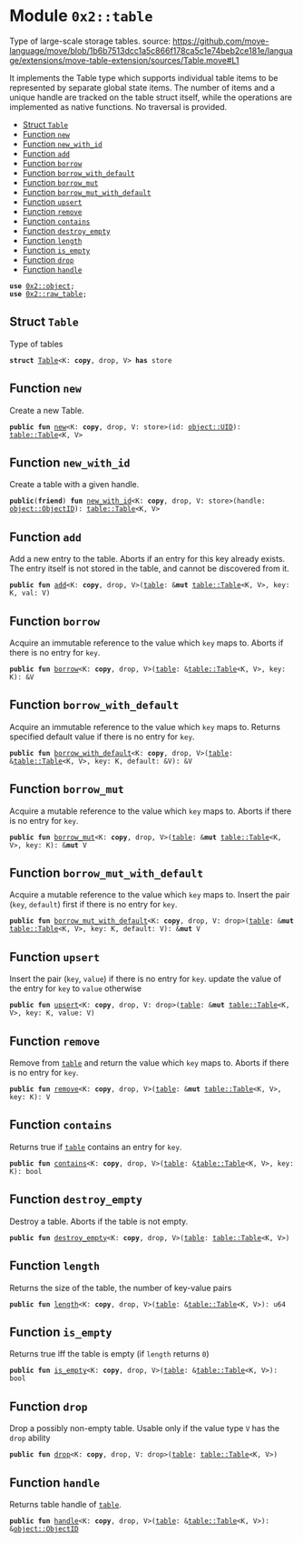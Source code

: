 
<a name="0x2_table"></a>

# Module `0x2::table`

Type of large-scale storage tables.
source: https://github.com/move-language/move/blob/1b6b7513dcc1a5c866f178ca5c1e74beb2ce181e/language/extensions/move-table-extension/sources/Table.move#L1

It implements the Table type which supports individual table items to be represented by
separate global state items. The number of items and a unique handle are tracked on the table
struct itself, while the operations are implemented as native functions. No traversal is provided.


-  [Struct `Table`](#0x2_table_Table)
-  [Function `new`](#0x2_table_new)
-  [Function `new_with_id`](#0x2_table_new_with_id)
-  [Function `add`](#0x2_table_add)
-  [Function `borrow`](#0x2_table_borrow)
-  [Function `borrow_with_default`](#0x2_table_borrow_with_default)
-  [Function `borrow_mut`](#0x2_table_borrow_mut)
-  [Function `borrow_mut_with_default`](#0x2_table_borrow_mut_with_default)
-  [Function `upsert`](#0x2_table_upsert)
-  [Function `remove`](#0x2_table_remove)
-  [Function `contains`](#0x2_table_contains)
-  [Function `destroy_empty`](#0x2_table_destroy_empty)
-  [Function `length`](#0x2_table_length)
-  [Function `is_empty`](#0x2_table_is_empty)
-  [Function `drop`](#0x2_table_drop)
-  [Function `handle`](#0x2_table_handle)


<pre><code><b>use</b> <a href="object.md#0x2_object">0x2::object</a>;
<b>use</b> <a href="raw_table.md#0x2_raw_table">0x2::raw_table</a>;
</code></pre>



<a name="0x2_table_Table"></a>

## Struct `Table`

Type of tables


<pre><code><b>struct</b> <a href="table.md#0x2_table_Table">Table</a>&lt;K: <b>copy</b>, drop, V&gt; <b>has</b> store
</code></pre>



<a name="0x2_table_new"></a>

## Function `new`

Create a new Table.


<pre><code><b>public</b> <b>fun</b> <a href="table.md#0x2_table_new">new</a>&lt;K: <b>copy</b>, drop, V: store&gt;(id: <a href="object.md#0x2_object_UID">object::UID</a>): <a href="table.md#0x2_table_Table">table::Table</a>&lt;K, V&gt;
</code></pre>



<a name="0x2_table_new_with_id"></a>

## Function `new_with_id`

Create a table with a given handle.


<pre><code><b>public</b>(<b>friend</b>) <b>fun</b> <a href="table.md#0x2_table_new_with_id">new_with_id</a>&lt;K: <b>copy</b>, drop, V: store&gt;(handle: <a href="object.md#0x2_object_ObjectID">object::ObjectID</a>): <a href="table.md#0x2_table_Table">table::Table</a>&lt;K, V&gt;
</code></pre>



<a name="0x2_table_add"></a>

## Function `add`

Add a new entry to the table. Aborts if an entry for this
key already exists. The entry itself is not stored in the
table, and cannot be discovered from it.


<pre><code><b>public</b> <b>fun</b> <a href="table.md#0x2_table_add">add</a>&lt;K: <b>copy</b>, drop, V&gt;(<a href="table.md#0x2_table">table</a>: &<b>mut</b> <a href="table.md#0x2_table_Table">table::Table</a>&lt;K, V&gt;, key: K, val: V)
</code></pre>



<a name="0x2_table_borrow"></a>

## Function `borrow`

Acquire an immutable reference to the value which <code>key</code> maps to.
Aborts if there is no entry for <code>key</code>.


<pre><code><b>public</b> <b>fun</b> <a href="table.md#0x2_table_borrow">borrow</a>&lt;K: <b>copy</b>, drop, V&gt;(<a href="table.md#0x2_table">table</a>: &<a href="table.md#0x2_table_Table">table::Table</a>&lt;K, V&gt;, key: K): &V
</code></pre>



<a name="0x2_table_borrow_with_default"></a>

## Function `borrow_with_default`

Acquire an immutable reference to the value which <code>key</code> maps to.
Returns specified default value if there is no entry for <code>key</code>.


<pre><code><b>public</b> <b>fun</b> <a href="table.md#0x2_table_borrow_with_default">borrow_with_default</a>&lt;K: <b>copy</b>, drop, V&gt;(<a href="table.md#0x2_table">table</a>: &<a href="table.md#0x2_table_Table">table::Table</a>&lt;K, V&gt;, key: K, default: &V): &V
</code></pre>



<a name="0x2_table_borrow_mut"></a>

## Function `borrow_mut`

Acquire a mutable reference to the value which <code>key</code> maps to.
Aborts if there is no entry for <code>key</code>.


<pre><code><b>public</b> <b>fun</b> <a href="table.md#0x2_table_borrow_mut">borrow_mut</a>&lt;K: <b>copy</b>, drop, V&gt;(<a href="table.md#0x2_table">table</a>: &<b>mut</b> <a href="table.md#0x2_table_Table">table::Table</a>&lt;K, V&gt;, key: K): &<b>mut</b> V
</code></pre>



<a name="0x2_table_borrow_mut_with_default"></a>

## Function `borrow_mut_with_default`

Acquire a mutable reference to the value which <code>key</code> maps to.
Insert the pair (<code>key</code>, <code>default</code>) first if there is no entry for <code>key</code>.


<pre><code><b>public</b> <b>fun</b> <a href="table.md#0x2_table_borrow_mut_with_default">borrow_mut_with_default</a>&lt;K: <b>copy</b>, drop, V: drop&gt;(<a href="table.md#0x2_table">table</a>: &<b>mut</b> <a href="table.md#0x2_table_Table">table::Table</a>&lt;K, V&gt;, key: K, default: V): &<b>mut</b> V
</code></pre>



<a name="0x2_table_upsert"></a>

## Function `upsert`

Insert the pair (<code>key</code>, <code>value</code>) if there is no entry for <code>key</code>.
update the value of the entry for <code>key</code> to <code>value</code> otherwise


<pre><code><b>public</b> <b>fun</b> <a href="table.md#0x2_table_upsert">upsert</a>&lt;K: <b>copy</b>, drop, V: drop&gt;(<a href="table.md#0x2_table">table</a>: &<b>mut</b> <a href="table.md#0x2_table_Table">table::Table</a>&lt;K, V&gt;, key: K, value: V)
</code></pre>



<a name="0x2_table_remove"></a>

## Function `remove`

Remove from <code><a href="table.md#0x2_table">table</a></code> and return the value which <code>key</code> maps to.
Aborts if there is no entry for <code>key</code>.


<pre><code><b>public</b> <b>fun</b> <a href="table.md#0x2_table_remove">remove</a>&lt;K: <b>copy</b>, drop, V&gt;(<a href="table.md#0x2_table">table</a>: &<b>mut</b> <a href="table.md#0x2_table_Table">table::Table</a>&lt;K, V&gt;, key: K): V
</code></pre>



<a name="0x2_table_contains"></a>

## Function `contains`

Returns true if <code><a href="table.md#0x2_table">table</a></code> contains an entry for <code>key</code>.


<pre><code><b>public</b> <b>fun</b> <a href="table.md#0x2_table_contains">contains</a>&lt;K: <b>copy</b>, drop, V&gt;(<a href="table.md#0x2_table">table</a>: &<a href="table.md#0x2_table_Table">table::Table</a>&lt;K, V&gt;, key: K): bool
</code></pre>



<a name="0x2_table_destroy_empty"></a>

## Function `destroy_empty`

Destroy a table. Aborts if the table is not empty.


<pre><code><b>public</b> <b>fun</b> <a href="table.md#0x2_table_destroy_empty">destroy_empty</a>&lt;K: <b>copy</b>, drop, V&gt;(<a href="table.md#0x2_table">table</a>: <a href="table.md#0x2_table_Table">table::Table</a>&lt;K, V&gt;)
</code></pre>



<a name="0x2_table_length"></a>

## Function `length`

Returns the size of the table, the number of key-value pairs


<pre><code><b>public</b> <b>fun</b> <a href="table.md#0x2_table_length">length</a>&lt;K: <b>copy</b>, drop, V&gt;(<a href="table.md#0x2_table">table</a>: &<a href="table.md#0x2_table_Table">table::Table</a>&lt;K, V&gt;): u64
</code></pre>



<a name="0x2_table_is_empty"></a>

## Function `is_empty`

Returns true iff the table is empty (if <code>length</code> returns <code>0</code>)


<pre><code><b>public</b> <b>fun</b> <a href="table.md#0x2_table_is_empty">is_empty</a>&lt;K: <b>copy</b>, drop, V&gt;(<a href="table.md#0x2_table">table</a>: &<a href="table.md#0x2_table_Table">table::Table</a>&lt;K, V&gt;): bool
</code></pre>



<a name="0x2_table_drop"></a>

## Function `drop`

Drop a possibly non-empty table.
Usable only if the value type <code>V</code> has the <code>drop</code> ability


<pre><code><b>public</b> <b>fun</b> <a href="table.md#0x2_table_drop">drop</a>&lt;K: <b>copy</b>, drop, V: drop&gt;(<a href="table.md#0x2_table">table</a>: <a href="table.md#0x2_table_Table">table::Table</a>&lt;K, V&gt;)
</code></pre>



<a name="0x2_table_handle"></a>

## Function `handle`

Returns table handle of <code><a href="table.md#0x2_table">table</a></code>.


<pre><code><b>public</b> <b>fun</b> <a href="table.md#0x2_table_handle">handle</a>&lt;K: <b>copy</b>, drop, V&gt;(<a href="table.md#0x2_table">table</a>: &<a href="table.md#0x2_table_Table">table::Table</a>&lt;K, V&gt;): &<a href="object.md#0x2_object_ObjectID">object::ObjectID</a>
</code></pre>
